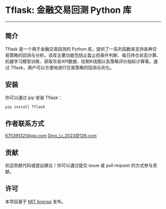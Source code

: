 # Tflask: 金融交易回测 Python 库

---

## 简介

Tflask 是一个用于金融交易回测的 Python 库，提供了一系列函数来支持各种交易策略的回测与分析。该库主要功能包括止盈止损条件判断、每日持仓状态计算、机器学习模型训练、获取币安API数据、绘制K线图以及策略评价指标计算等。通过 Tflask，用户可以方便地进行交易策略的回测与优化。

## 安装

你可以通过 pip 安装 Tflask：

```bash
pip install Tflask
```

## 作者联系方式

675391321@qq.com
Dino_Li_2023@126.com

## 贡献

欢迎贡献代码或提出建议！你可以通过提交 issue 或 pull request 的方式参与贡献。

## 许可

本项目基于 [MIT license](LICENSE) 发布。
